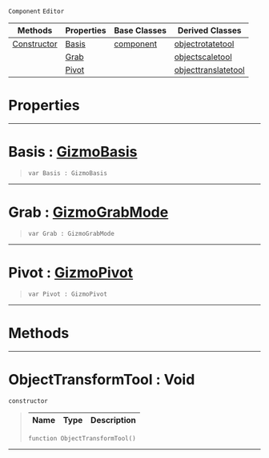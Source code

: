  `Component` `Editor`



|Methods|Properties|Base Classes|Derived Classes|
|---|---|---|---|
|[ Constructor](objecttransformtool.md#objecttransformtool-void)|[ Basis](objecttransformtool.md#basis-zilch-engine-docume)|[component](component.md)|[objectrotatetool](objectrotatetool.md)|
| |[ Grab](objecttransformtool.md#grab-zilch-engine-documen)| |[objectscaletool](objectscaletool.md)|
| |[ Pivot](objecttransformtool.md#pivot-zilch-engine-docume)| |[objecttranslatetool](objecttranslatetool.md)|


 #  Properties


---  
 #  Basis : [GizmoBasis](../enum_reference.md#gizmobasis)

> 
> ```TS:Nada
> var Basis : GizmoBasis


---  
 #  Grab : [GizmoGrabMode](../enum_reference.md#gizmograbmode)

> 
> ```TS:Nada
> var Grab : GizmoGrabMode


---  
 #  Pivot : [GizmoPivot](../enum_reference.md#gizmopivot)

> 
> ```TS:Nada
> var Pivot : GizmoPivot


---  
 #  Methods


---  
 #  ObjectTransformTool : Void

 `constructor`

> 
> |Name|Type|Description|
> |---|---|---|
> ```TS:Nada
> function ObjectTransformTool()
> ``` 


---  
 

 